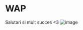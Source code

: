 # WAP
Salutari si mult succes <3
![image](https://user-images.githubusercontent.com/71290628/167504744-96db86dd-eacf-4082-9b52-d4f422cf6765.png)

